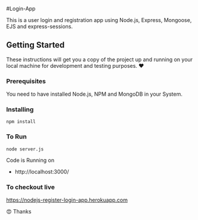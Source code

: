 #Login-App

This is a user login and registration app using Node.js, Express, Mongoose, EJS and express-sessions.

## Getting Started

These instructions will get you a copy of the project up and running on your local machine for development and testing purposes. :heart:

### Prerequisites

You need to have installed Node.js, NPM and MongoDB in your System.

### Installing
```
npm install
```

### To Run
```
node server.js
```

Code is Running on 
+ http://localhost:3000/

### To checkout live
<a href="https://nodejs-register-login-app.herokuapp.com" target="_blank">https://nodejs-register-login-app.herokuapp.com</a>

:heart_eyes: Thanks


